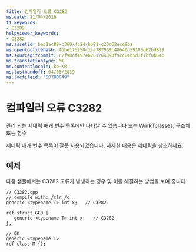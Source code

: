 ```yaml
---
title: 컴파일러 오류 C3282
ms.date: 11/04/2016
f1_keywords:
- C3282
helpviewer_keywords:
- C3282
ms.assetid: bac2ac89-c360-4c24-bb81-c20c62ece9ba
ms.openlocfilehash: 46be1f5250c1ca787909c48646d59180d62bd899
ms.sourcegitcommit: c7f90df497e6261764893f9cc04b5d1f1bf0b64b
ms.translationtype: MT
ms.contentlocale: ko-KR
ms.lasthandoff: 04/05/2019
ms.locfileid: "58780849"
---
```

# <a name="compiler-error-c3282"></a>컴파일러 오류 C3282

관리 되는 제네릭 매개 변수 목록에만 나타날 수 있습니다 또는 WinRTclasses, 구조체 또는 함수

제네릭 매개 변수 목록이 잘못 사용되었습니다.  자세한 내용은 [제네릭](../../extensions/generics-cpp-component-extensions.md)을 참조하세요.

## <a name="example"></a>예제

다음 샘플에서는 C3282 오류가 발생하는 경우 및 이를 해결하는 방법을 보여 줍니다.

```
// C3282.cpp
// compile with: /clr /c
generic <typename T> int x;   // C3282

ref struct GC0 {
   generic <typename T> int x;   // C3282
};

// OK
generic <typename T>
ref class M {};
```